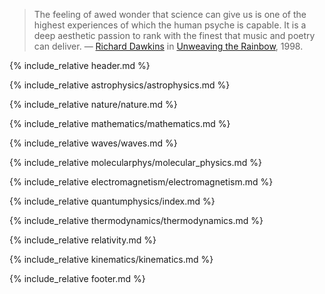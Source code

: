 <blockquote>
The feeling of awed wonder that science can give us is one of the highest experiences 
of which the human psyche is capable. It is a deep aesthetic passion to rank with the 
finest that music and poetry can deliver. &mdash;
<a href="https://en.wikipedia.org/wiki/Richard_Dawkins">Richard Dawkins</a> in 
<a href="https://en.wikipedia.org/wiki/Unweaving_the_Rainbow">Unweaving the Rainbow</a>, 1998.
</blockquote>

<p style="clear: both;"></p>

{% include_relative header.md %}

{% include_relative astrophysics/astrophysics.md %}

{% include_relative nature/nature.md %}

{% include_relative mathematics/mathematics.md %}

{% include_relative waves/waves.md %}

{% include_relative molecularphys/molecular_physics.md %}

{% include_relative electromagnetism/electromagnetism.md %}

{% include_relative quantumphysics/index.md %}

{% include_relative thermodynamics/thermodynamics.md %}

{% include_relative relativity.md %}

{% include_relative kinematics/kinematics.md %}

{% include_relative footer.md %}

